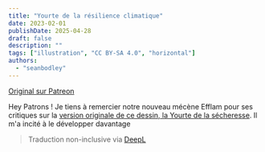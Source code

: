 ```yaml
---
title: "Yourte de la résilience climatique"
date: 2023-02-01
publishDate: 2025-04-28
draft: false
description: ""
tags: ["illustration", "CC BY-SA 4.0", "horizontal"]
authors:
  - "seanbodley"
---
```


[Original sur Patreon](https://www.patreon.com/posts/climate-yurt-36972796)

Hey Patrons ! Je tiens à remercier notre nouveau mécène Efflam pour ses critiques sur la [version originale de ce dessin, la Yourte de la sécheresse](https://www.patreon.com/posts/35331381). Il m'a incité à le développer davantage


> Traduction non-inclusive via [DeepL](https://www.deepl.com/translator)
